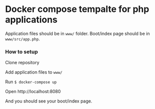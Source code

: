 # Docker compose tempalte for php applications

Application files should be in `www/` folder. Boot/index page should be in `www/src/app.php`.

### How to setup

Clone repository

Add application files to `www/`

Run `$ docker-compose up`

Open http://localhost:8080

And you should see your boot/index page.
